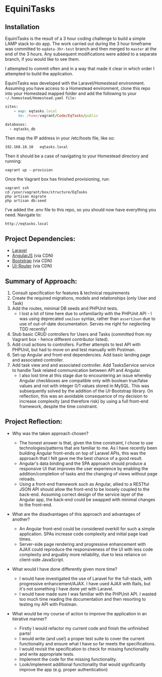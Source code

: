EquiniTasks
=================

Installation
------------------
EquiniTasks is the result of a 3 hour coding challenge to build a simple LAMP stack to-do app. The work carried out during the 3 hour timeframe was committed to ```eqdata-3hr-test``` branch and then merged to ```master``` at the end of the 3 hours. Any subsequent modifications were added to a separate branch, if you would like to see them.

I attempted to commit often and in a way that made it clear in which order I attempted to build the application.

EquiniTasks was developed with the Laravel/Homestead environment. Assuming you have access to a Homestead environment, clone this repo into your Homestead mapped folder and add the following to your ```~/.homestead/Homestead.yaml file:```

```ruby
sites:
    - map: eqtasks.local
      to: /home/vagrant/Code/EqTasks/public

databases:
  - eqtasks_db      
```

Then map the IP address in your /etc/hosts file, like so:

```
192.168.10.10   eqtasks.local
```

Then it should be a case of navigating to your Homestead directory and running:

```
vagrant up --provision
```

Once the Vagrant box has finished provisioning, run:

```
vagrant ssh
cd /your/vagrant/box/structure/EqTasks
php artisan migrate
php artisan db:seed
```

I've added the .env file to this repo, so you should now have everything you need. Navigate to:

```
http://eqtasks.local
```


Project Dependencies:
---------------
- [Laravel](https://laravel.com/)
- [AngularJS](https://angularjs.org/) (via CDN)
- [Bootstrap](https://getbootstrap.com/) (via CDN)
- [UI-Router](https://ui-router.github.io/) (via CDN)


Summary of Approach:
---------------
1. Consult specification for features & technical requirements
2. Create the required migrations, models and relationships (only User and Task)
3. Add the routes, minimal DB seeds and PHPUnit tests.
    * I lost a lot of time here due to unfamiliarity with the PHPUnit API - I was using deprecated ```seeJson``` syntax, rather than ```assertJson``` due to use of out-of-date documentation. Serves me right for neglecting TDD recently!
4. Stub basic CRUD controllers for Users and Tasks (committed from my Vagrant box - hence different contributor listed).
5. Add crud actions to controllers. Further attempts to test API with PHPUnit, but had to move on and test manually with Postman.
6. Set-up Angular and front-end dependencies. Add basic landing page and associated controller.
7. Add task view and and associated controller. Add TasksService service to handle Task related communication between API and Angular.
    * I also lost time at this stage due to encountering an issue whereby Angular checkboxes are compatible only with boolean true/false values and not with integer 0/1 values stored in MySQL. This was subsequently solved by the addition of the UI-Bootstrap library. On reflection, this was an avoidable consequence of my decision to increase complexity (and therefore risk) by using a full front-end framework, despite the time constraint.


Project Reflection:
---------------
* Why was the taken approach chosen?
  * The honest answer is that, given the time constraint, I chose to use technologies/patterns that are familiar to me. As I have recently been building Angular front-ends on top of Laravel APIs, this was the approach that I felt gave me the best chance of a good result.
  * Angular's data binding and the SPA approach should produce a responsive UI that improves the user experience by enabling the addition/completion of tasks and the changing of views without page reloads.
  * Using a front-end framework such as Angular, allied to a RESTful JSON API should allow the front-end to be loosely coupled to the back-end. Assuming correct design of the service layer of the Angular app, the back-end could be swapped with minimal changes to the front-end.

* What are the disadvantages of this approach and advantages of another?
  * An Angular front-end could be considered overkill for such a simple application. SPAs increase code complexity and initial page load times.
  * Server-side page rendering and progressive enhancement with AJAX could reproduce the responsiveness of the UI with less code complexity and arguably more reliability, due to less reliance on client-side JavaScript.

* What would I have done differently given more time?
  * I would have investigated the use of Laravel for the full-stack, with progressive enhancement/AJAX. I have used AJAX with Rails, but it's not something I have done yet with Laravel.
  * I would have made sure I was familiar with the PHPUnit API. I wasted too much time reading the documentation and then resorting to testing my API with Postman.

* What would be my course of action to improve the application in an iterative manner?
  * Firstly I would refactor my current code and finish the unfinished parts!
  * I would write (and use!) a proper test suite to cover the current functionality and ensure what I have so far meets the specifications.
  * I would revisit the specification to check for missing functionality and write appropriate tests.
  * Implement the code for the missing functionality.
  * Look/implement additional functionality that would significantly improve the app (e.g. proper authentication)
